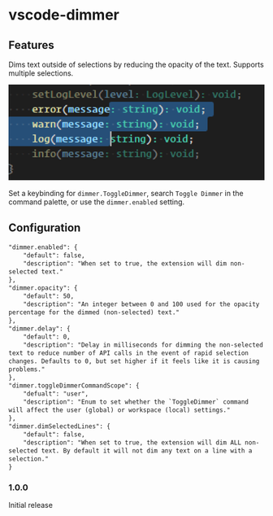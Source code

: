 # vscode-dimmer 

## Features

Dims text outside of selections by reducing the opacity of the text. Supports multiple selections.

![Example](images/example.png)  

Set a keybinding for `dimmer.ToggleDimmer`, search `Toggle Dimmer` in the command palette, or use the `dimmer.enabled` setting.

## Configuration

```
"dimmer.enabled": {
    "default": false,
    "description": "When set to true, the extension will dim non-selected text."
},
"dimmer.opacity": {
    "default": 50,
    "description": "An integer between 0 and 100 used for the opacity percentage for the dimmed (non-selected) text."
},
"dimmer.delay": {
    "default": 0,
    "description": "Delay in milliseconds for dimming the non-selected text to reduce number of API calls in the event of rapid selection changes. Defaults to 0, but set higher if it feels like it is causing problems."
},
"dimmer.toggleDimmerCommandScope": {
    "defualt": "user",
    "description": "Enum to set whether the `ToggleDimmer` command will affect the user (global) or workspace (local) settings."
},
"dimmer.dimSelectedLines": {
    "default": false,
    "description": "When set to true, the extension will dim ALL non-selected text. By default it will not dim any text on a line with a selection."
}
```

### 1.0.0

Initial release